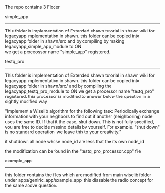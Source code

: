 
The repo contains 3 Floder 

simple_app
***********************************************************
This folder is implementation of Extended shawn tutorial 
in shawn wiki for legacyapp implementation in shawn.
this folder can be copied into legacyapp folder in shawn/src and 
by compiling by making legacyapp_simple_app_module to ON  
we get a proceossor name "simple_app" registered.


testq_pro
***********************************************************
This folder is implementation of Extended shawn tutorial 
in shawn wiki for legacyapp implementation in shawn.
this folder can be copied into legacyapp folder in shawn/src/  and 
by compiling the legacyapp_testq_pro_module to ON 
we get a processor name "testq_pro" registered.
this processor is modified to answer below the question in a sightly 
modified  way

"Implement a Wiselib algorithm for the following task: Periodically
exchange information with your neighbors to find out if another
(neighboring) node uses the same ID. If that it the case, shut down.
This is not fully specified, you are free to decide missing details by
yourself. For example, "shut down" is no standard operation, we leave
this to your creativity."

it shutdown all node whose node_id are less that the its own node_id

the modification can be found in the "testq_pro_processor.cpp" file


example_app
************************************************************
this folder contains the files which are modified from main wiselib folder
under apps/geniric_app/example_app. this diasable the radio concept
for the same above question.

